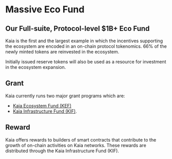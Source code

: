 # Massive Eco Fund

## Our Full-suite, Protocol-level $1B+ Eco Fund <a id="our-full-suite-protocol-level-eco-fund"></a>

Kaia is the first and the largest example in which the incentives supporting the ecosystem are encoded in an on-chain protocol tokenomics. 66% of the newly minted tokens are reinvested in the ecosystem.

Initially issued reserve tokens will also be used as a resource for investment in the ecosystem expansion.

## Grant <a id="grant"></a>

Kaia currently runs two major grant programs which are:

- [Kaia Ecosystem Fund (KEF)](../token-economy.md#kaia-ecosystem-fund)
- [Kaia Infrastructure Fund (KIF)](../token-economy.md#kaia-infrastructure-fund).

## Reward <a id="reward"></a>

Kaia offers rewards to builders of smart contracts that contribute to the growth of on-chain activities on Kaia networks. These rewards are distributed through the Kaia Infrastructure Fund (KIF).
